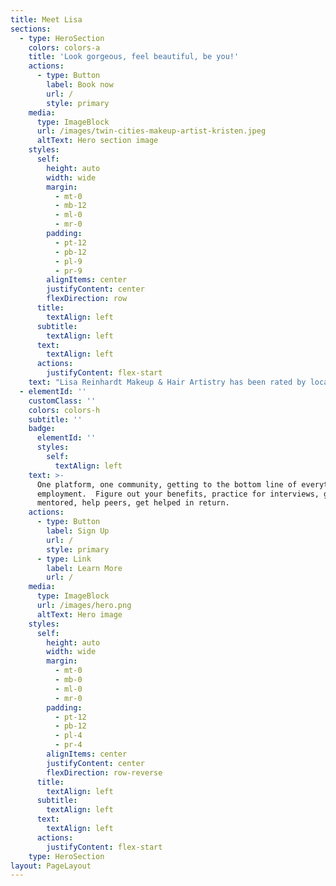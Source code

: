 ```yaml
---
title: Meet Lisa
sections:
  - type: HeroSection
    colors: colors-a
    title: 'Look gorgeous, feel beautiful, be you!'
    actions:
      - type: Button
        label: Book now
        url: /
        style: primary
    media:
      type: ImageBlock
      url: /images/twin-cities-makeup-artist-kristen.jpeg
      altText: Hero section image
    styles:
      self:
        height: auto
        width: wide
        margin:
          - mt-0
          - mb-12
          - ml-0
          - mr-0
        padding:
          - pt-12
          - pb-12
          - pl-9
          - pr-9
        alignItems: center
        justifyContent: center
        flexDirection: row
      title:
        textAlign: left
      subtitle:
        textAlign: left
      text:
        textAlign: left
      actions:
        justifyContent: flex-start
    text: "Lisa Reinhardt Makeup & Hair Artistry has been rated by local brides and voted\_*“The Knot Best of Weddings 2011-2021”*\_**(10 Years And Counting!)**\_We are the\_**#1 on-location Makeup & Hair\_service offered for\_Weddings\_in\_the Minneapolis and St Paul\_area**.\_\n\n[Read our glowing online reviews from real Brides](https://www.twincitiesmakeup.com/raves/), see our\_awards\_and experience our\_top notch\_service! See why 100’s of Brides voted us one of the Best Beauty Vendors in the entire country!\n"
  - elementId: ''
    customClass: ''
    colors: colors-h
    subtitle: ''
    badge:
      elementId: ''
      styles:
        self:
          textAlign: left
    text: >-
      One platform, one community, getting to the bottom line of everything
      employment.  Figure out your benefits, practice for interviews, get
      mentored, help peers, get helped in return.
    actions:
      - type: Button
        label: Sign Up
        url: /
        style: primary
      - type: Link
        label: Learn More
        url: /
    media:
      type: ImageBlock
      url: /images/hero.png
      altText: Hero image
    styles:
      self:
        height: auto
        width: wide
        margin:
          - mt-0
          - mb-0
          - ml-0
          - mr-0
        padding:
          - pt-12
          - pb-12
          - pl-4
          - pr-4
        alignItems: center
        justifyContent: center
        flexDirection: row-reverse
      title:
        textAlign: left
      subtitle:
        textAlign: left
      text:
        textAlign: left
      actions:
        justifyContent: flex-start
    type: HeroSection
layout: PageLayout
---
```

